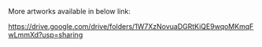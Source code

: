 More artworks available in below link:

https://drive.google.com/drive/folders/1W7XzNovuaDGRtKiQE9wqoMKmqFwLmmXd?usp=sharing
